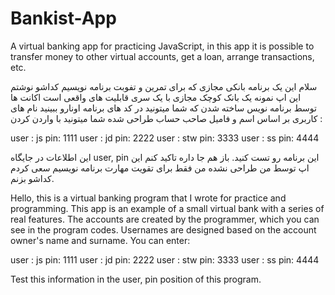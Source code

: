 # Bankist-App
A virtual banking app for practicing JavaScript, in this app it is possible to transfer money to other virtual accounts, get a loan, arrange transactions, etc.


سلام این یک برنامه بانکی مجازی که برای تمرین و تفوبت برنامه نویسیم کداشو نوشتم این اپ نمونه یک بانک کوچک مجازی با یک سری قابلیت های واقعی است اکانت ها توسط برنامه نویس ساخته شدن که شما میتونید در کد های برنامه اونارو ببینید نام های کاربری بر اساس اسم و فامیل صاحب حساب طراحی شده شما میتونید با واردن کردن :

user : js    pin: 1111
user : jd    pin: 2222
user : stw    pin: 3333
user : ss    pin: 4444

این اطلاعات در جایگاه user, pin این برنامه رو تست کنید.
باز هم جا داره تاکید کنم این اپ توسط من طراحی نشده من فقط برای تقویت مهارت برنامه نویسیم سعی کردم کداشو بزنم.







Hello, this is a virtual banking program that I wrote for practice and programming. This app is an example of a small virtual bank with a series of real features. The accounts are created by the programmer, which you can see in the program codes. Usernames are designed based on the account owner's name and surname. You can enter:



user : js    pin: 1111
user : jd    pin: 2222
user : stw    pin: 3333
user : ss    pin: 4444


Test this information in the user, pin position of this program.



